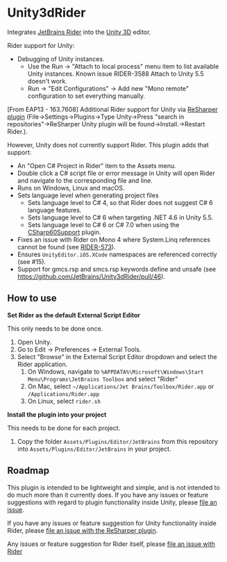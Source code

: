 # Unity3dRider

Integrates [JetBrains Rider](https://www.jetbrains.com/rider/) into the [Unity 3D](https://unity3d.com) editor.

Rider support for Unity:
* Debugging of Unity instances.
    * Use the Run &rarr; "Attach to local process" menu item to list available Unity instances. Known issue RIDER-3588 Attach to Unity 5.5 doesn't work.
    * Run &rarr; "Edit Configurations" &rarr; Add new "Mono remote" configuration to set everything manually.

[From EAP13 - 163.7608] Additional Rider support for Unity via [ReSharper plugin](https://github.com/JetBrains/resharper-unity#readme) (File&rarr;Settings&rarr;Plugins&rarr;Type Unity&rarr;Press "search in repositories"&rarr;ReSharper Unity plugin will be found&rarr;Install.&rarr;Restart Rider.). 

However, Unity does not currently support Rider. This plugin adds that support:

* An "Open C# Project in Rider" item to the Assets menu.
* Double click a C# script file or error message in Unity will open Rider and navigate to the corresponding file and line.
* Runs on Windows, Linux and macOS.
* Sets language level when generating project files
    * Sets language level to C# 4, so that Rider does not suggest C# 6 language features.
    * Sets language level to C# 6 when targeting .NET 4.6 in Unity 5.5.
    * Sets language level to C# 6 or C# 7.0 when using the [CSharp60Support](https://bitbucket.org/alexzzzz/unity-c-5.0-and-6.0-integration/src) plugin.
* Fixes an issue with Rider on Mono 4 where System.Linq references cannot be found (see [RIDER-573](https://youtrack.jetbrains.com/issue/RIDER-573)).
* Ensures `UnityEditor.iOS.XCode` namespaces are referenced correctly (see #15). 
* Support for gmcs.rsp and smcs.rsp keywords define and unsafe (see https://github.com/JetBrains/Unity3dRider/pull/46).

## How to use

**Set Rider as the default External Script Editor**

This only needs to be done once.

1. Open Unity.
2. Go to Edit &rarr; Preferences &rarr; External Tools.
3. Select "Browse" in the External Script Editor dropdown and select the Rider application.
    1. On Windows, navigate to `%APPDATA%\Microsoft\Windows\Start Menu\Programs\JetBrains Toolbox` and select "Rider"
    2. On Mac, select `~/Applications/Jet Brains/Toolbox/Rider.app` or `/Applications/Rider.app`
    3. On Linux, select `rider.sh`

**Install the plugin into your project**

This needs to be done for each project.

1. Copy the folder `Assets/Plugins/Editor/JetBrains` from this repository into `Assets/Plugins/Editor/JetBrains` in your project.

## Roadmap

This plugin is intended to be lightweight and simple, and is not intended to do much more than it currently does. If you have any issues or feature suggestions with regard to plugin functionality inside Unity, please [file an issue](https://github.com/JetBrains/Unity3dRider/issues).

If you have any issues or feature suggestion for Unity functionality inside Rider, please [file an issue with the ReSharper plugin](https://github.com/JetBrains/resharper-unity/issues).

Any issues or feature suggestion for Rider itself, please [file an issue with Rider](https://youtrack.jetbrains.com/issues/RIDER)
